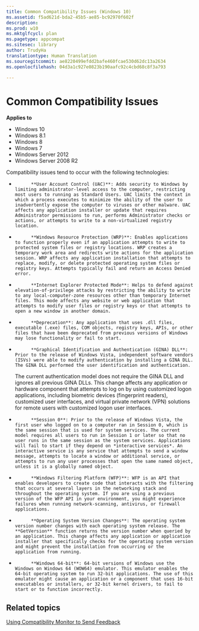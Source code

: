 ```yaml
---
title: Common Compatibility Issues (Windows 10)
ms.assetid: f5ad621d-bda2-45b5-ae85-bc92970f602f
description: 
ms.prod: w10
ms.mktglfcycl: plan
ms.pagetype: appcompat
ms.sitesec: library
author: TrudyHa
translationtype: Human Translation
ms.sourcegitcommit: ae8220499efdd2bafe460fcae530d62dc13a2634
ms.openlocfilehash: 04d3a1c927e0823b190aafc92c4cbd68c8f3a793

---
```


# Common Compatibility Issues


**Applies to**

-   Windows 10
-   Windows 8.1
-   Windows 8
-   Windows 7
-   Windows Server 2012
-   Windows Server 2008 R2

Compatibility issues tend to occur with the following technologies:

-   
            **User Account Control (UAC)**: Adds security to Windows by limiting administrator-level access to the computer, restricting most users to running as Standard Users. UAC limits the context in which a process executes to minimize the ability of the user to inadvertently expose the computer to viruses or other malware. UAC affects any application installer or update that requires Administrator permissions to run, performs Administrator checks or actions, or attempts to write to a non-virtualized registry location.

-   
            **Windows Resource Protection (WRP)**: Enables applications to function properly even if an application attempts to write to protected system files or registry locations. WRP creates a temporary work area and redirects write actions for the application session. WRP affects any application installation that attempts to replace, modify, or delete protected operating system files or registry keys. Attempts typically fail and return an Access Denied error.

-   
            **Internet Explorer Protected Mode**: Helps to defend against elevation-of-privilege attacks by restricting the ability to write to any local-computer-zone resources other than temporary Internet files. This mode affects any website or web application that attempts to modify user files or registry keys or that attempts to open a new window in another domain.

-   
            **Deprecation**: Any application that uses .dll files, executable (.exe) files, COM objects, registry keys, APIs, or other files that have been deprecated from previous versions of Windows may lose functionality or fail to start.

-   
            **Graphical Identification and Authentication (GINA) DLL**: Prior to the release of Windows Vista, independent software vendors (ISVs) were able to modify authentication by installing a GINA DLL. The GINA DLL performed the user identification and authentication.

    The current authentication model does not require the GINA DLL and ignores all previous GINA DLLs. This change affects any application or hardware component that attempts to log on by using customized logon applications, including biometric devices (fingerprint readers), customized user interfaces, and virtual private network (VPN) solutions for remote users with customized logon user interfaces.

-   
            **Session 0**: Prior to the release of Windows Vista, the first user who logged on to a computer ran in Session 0, which is the same session that is used for system services. The current model requires all users to run in Session 1 or later so that no user runs in the same session as the system services. Applications will fail to start if they depend on *interactive services*. An interactive service is any service that attempts to send a window message, attempts to locate a window or additional service, or attempts to run any user processes that open the same named object, unless it is a globally named object.

-   
            **Windows Filtering Platform (WFP)**: WFP is an API that enables developers to create code that interacts with the filtering that occurs at several layers in the networking stack and throughout the operating system. If you are using a previous version of the WFP API in your environment, you might experience failures when running network-scanning, antivirus, or firewall applications.

-   
            **Operating System Version Changes**: The operating system version number changes with each operating system release. The **GetVersion** function returns the version number when queried by an application. This change affects any application or application installer that specifically checks for the operating system version and might prevent the installation from occurring or the application from running.

-   
            **Windows 64-bit**: 64-bit versions of Windows use the Windows on Windows 64 (WOW64) emulator. This emulator enables the 64-bit operating system to run 32-bit applications. The use of this emulator might cause an application or a component that uses 16-bit executables or installers, or 32-bit kernel drivers, to fail to start or to function incorrectly.

## Related topics


[Using Compatibility Monitor to Send Feedback](using-compatibility-monitor-to-send-feedback.md)

 

 








<!--HONumber=Jun16_HO4-->


